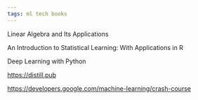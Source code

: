 ```yaml
---
tags: ml tech books 
---
```



Linear Algebra and Its Applications

An Introduction to Statistical Learning: With Applications in R

Deep Learning with Python

<https://distill.pub>

<https://developers.google.com/machine-learning/crash-course>

